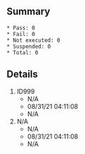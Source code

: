 ## Summary
	* Pass: 0
	* Fail: 0
	* Not executed: 0
	* Suspended: 0
	* Total: 0
## Details
1. ID999
	* N/A
	* 08/31/21 04:11:08
	* N/A
2. N/A
	* N/A
	* 08/31/21 04:11:08
	* N/A
